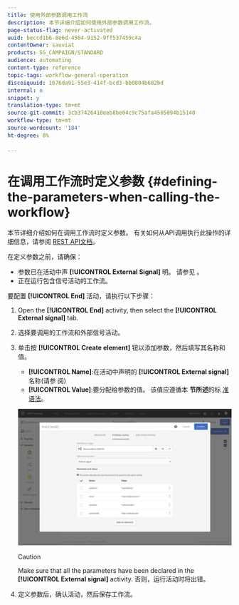 ```yaml
---
title: 使用外部参数调用工作流
description: 本节详细介绍如何使用外部参数调用工作流。
page-status-flag: never-activated
uuid: beccd1b6-8e6d-4504-9152-9ff537459c4a
contentOwner: sauviat
products: SG_CAMPAIGN/STANDARD
audience: automating
content-type: reference
topic-tags: workflow-general-operation
discoiquuid: 1676da91-55e3-414f-bcd3-bb0804b682bd
internal: n
snippet: y
translation-type: tm+mt
source-git-commit: 3cb37426410eeb8be04c9c75afa4505894b15140
workflow-type: tm+mt
source-wordcount: '184'
ht-degree: 8%

---
```



# 在调用工作流时定义参数 {#defining-the-parameters-when-calling-the-workflow}

本节详细介绍如何在调用工作流时定义参数。 有关如何从API调用执行此操作的详细信息，请参阅 [REST API文档](../../api/using/triggering-a-signal-activity.md)。

在定义参数之前，请确保：

* 参数已在活动中声 **[!UICONTROL External Signal]** 明。 请参见 [](../../automating/using/declaring-parameters-external-signal.md)。
* 正在运行包含信号活动的工作流。

要配置 **[!UICONTROL End]** 活动，请执行以下步骤：

1. Open the **[!UICONTROL End]** activity, then select the **[!UICONTROL External signal]** tab.
1. 选择要调用的工作流和外部信号活动。
1. 单击按 **[!UICONTROL Create element]** 钮以添加参数，然后填写其名称和值。

   * **[!UICONTROL Name]**:在活动中声明的 **[!UICONTROL External signal]** 名称(请参 [](../../automating/using/declaring-parameters-external-signal.md)阅)
   * **[!UICONTROL Value]**:要分配给参数的值。 该值应遵循本 **节所述**&#x200B;的标 [准语法](../../automating/using/advanced-expression-editing.md#standard-syntax)。

   ![](assets/extsignal_definingparameters_2.png)

   >[!CAUTION]
   >
   >Make sure that all the parameters have been declared in the **[!UICONTROL External signal]** activity. 否则，运行活动时将出错。

1. 定义参数后，确认活动，然后保存工作流。
